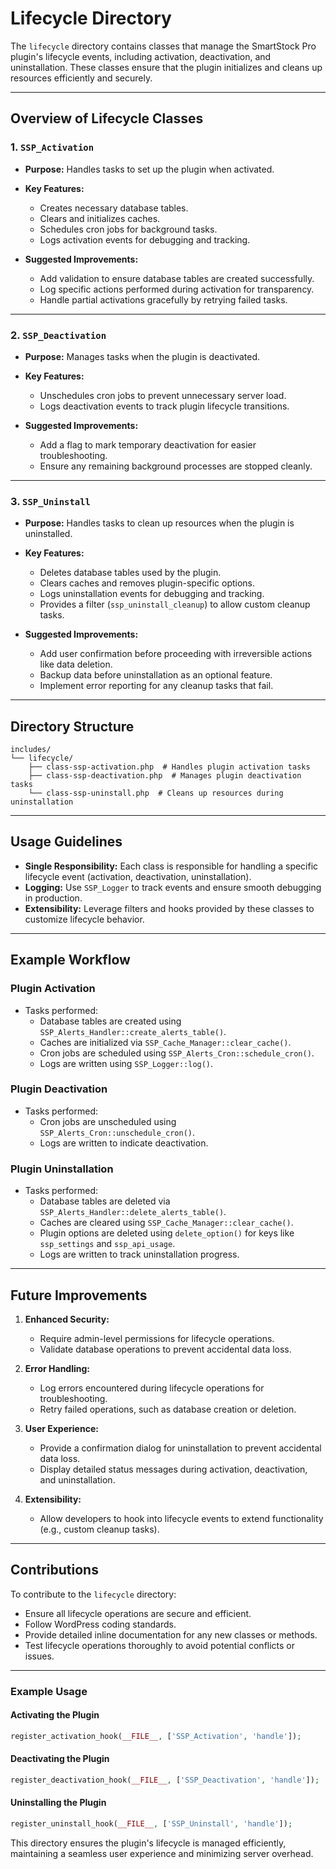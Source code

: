 # Lifecycle Directory

The `lifecycle` directory contains classes that manage the SmartStock Pro plugin's lifecycle events, including activation, deactivation, and uninstallation. These classes ensure that the plugin initializes and cleans up resources efficiently and securely.

---

## Overview of Lifecycle Classes

### **1. `SSP_Activation`**
- **Purpose:** Handles tasks to set up the plugin when activated.
- **Key Features:**
  - Creates necessary database tables.
  - Clears and initializes caches.
  - Schedules cron jobs for background tasks.
  - Logs activation events for debugging and tracking.

- **Suggested Improvements:**
  - Add validation to ensure database tables are created successfully.
  - Log specific actions performed during activation for transparency.
  - Handle partial activations gracefully by retrying failed tasks.

---

### **2. `SSP_Deactivation`**
- **Purpose:** Manages tasks when the plugin is deactivated.
- **Key Features:**
  - Unschedules cron jobs to prevent unnecessary server load.
  - Logs deactivation events to track plugin lifecycle transitions.

- **Suggested Improvements:**
  - Add a flag to mark temporary deactivation for easier troubleshooting.
  - Ensure any remaining background processes are stopped cleanly.

---

### **3. `SSP_Uninstall`**
- **Purpose:** Handles tasks to clean up resources when the plugin is uninstalled.
- **Key Features:**
  - Deletes database tables used by the plugin.
  - Clears caches and removes plugin-specific options.
  - Logs uninstallation events for debugging and tracking.
  - Provides a filter (`ssp_uninstall_cleanup`) to allow custom cleanup tasks.

- **Suggested Improvements:**
  - Add user confirmation before proceeding with irreversible actions like data deletion.
  - Backup data before uninstallation as an optional feature.
  - Implement error reporting for any cleanup tasks that fail.

---

## Directory Structure
```
includes/
└── lifecycle/
    ├── class-ssp-activation.php  # Handles plugin activation tasks
    ├── class-ssp-deactivation.php  # Manages plugin deactivation tasks
    └── class-ssp-uninstall.php  # Cleans up resources during uninstallation
```

---

## Usage Guidelines
- **Single Responsibility:** Each class is responsible for handling a specific lifecycle event (activation, deactivation, uninstallation).
- **Logging:** Use `SSP_Logger` to track events and ensure smooth debugging in production.
- **Extensibility:** Leverage filters and hooks provided by these classes to customize lifecycle behavior.

---

## Example Workflow

### Plugin Activation
- Tasks performed:
  - Database tables are created using `SSP_Alerts_Handler::create_alerts_table()`.
  - Caches are initialized via `SSP_Cache_Manager::clear_cache()`.
  - Cron jobs are scheduled using `SSP_Alerts_Cron::schedule_cron()`.
  - Logs are written using `SSP_Logger::log()`.

### Plugin Deactivation
- Tasks performed:
  - Cron jobs are unscheduled using `SSP_Alerts_Cron::unschedule_cron()`.
  - Logs are written to indicate deactivation.

### Plugin Uninstallation
- Tasks performed:
  - Database tables are deleted via `SSP_Alerts_Handler::delete_alerts_table()`.
  - Caches are cleared using `SSP_Cache_Manager::clear_cache()`.
  - Plugin options are deleted using `delete_option()` for keys like `ssp_settings` and `ssp_api_usage`.
  - Logs are written to track uninstallation progress.

---

## Future Improvements
1. **Enhanced Security:**
   - Require admin-level permissions for lifecycle operations.
   - Validate database operations to prevent accidental data loss.

2. **Error Handling:**
   - Log errors encountered during lifecycle operations for troubleshooting.
   - Retry failed operations, such as database creation or deletion.

3. **User Experience:**
   - Provide a confirmation dialog for uninstallation to prevent accidental data loss.
   - Display detailed status messages during activation, deactivation, and uninstallation.

4. **Extensibility:**
   - Allow developers to hook into lifecycle events to extend functionality (e.g., custom cleanup tasks).

---

## Contributions
To contribute to the `lifecycle` directory:
- Ensure all lifecycle operations are secure and efficient.
- Follow WordPress coding standards.
- Provide detailed inline documentation for any new classes or methods.
- Test lifecycle operations thoroughly to avoid potential conflicts or issues.

---

### Example Usage

#### Activating the Plugin
```php
register_activation_hook(__FILE__, ['SSP_Activation', 'handle']);
```

#### Deactivating the Plugin
```php
register_deactivation_hook(__FILE__, ['SSP_Deactivation', 'handle']);
```

#### Uninstalling the Plugin
```php
register_uninstall_hook(__FILE__, ['SSP_Uninstall', 'handle']);
```

This directory ensures the plugin's lifecycle is managed efficiently, maintaining a seamless user experience and minimizing server overhead.
